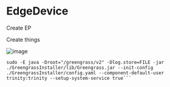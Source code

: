 # EdgeDevice

Create EP

Create things

![image](https://github.com/sawitwork/EdgeDevice/assets/118725809/01481903-d769-45c0-b4cb-01b6f9cbe8d3)

```shell
sudo -E java -Droot="/greengrass/v2" -Dlog.store=FILE -jar ./GreengrassInstaller/lib/Greengrass.jar --init-config ./GreengrassInstaller/config.yaml --component-default-user trinity:trinity --setup-system-service true```
